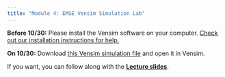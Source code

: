 ```yaml
---
title: "Module 4: EMSE Vensim Simulation Lab"
---
```


**Before 10/30:** Please install the Vensim software on your computer. <a href="/files/vensim_install.pdf" target="_blank">Check out our installation instructions for help.</a>

**On 10/30:** Download [this Vensim simulation file](/files/emse.mdl) and open it in Vensim.

If you want, you can follow along with the **[Lecture slides](/files/emse.pdf)**.

<!-- <iframe src="https://docs.google.com/presentation/d/e/2PACX-1vShpJVzCc-sh1-kZMS1d0DHoETxAHAHPJzABhGs0VFIQqy7VuQpTW3eK733AcA10k7-a4_goENVhsF_/embed?start=false&loop=false&delayms=30000" frameborder="0" width="1280" height="749" allowfullscreen="true" mozallowfullscreen="true" webkitallowfullscreen="true"></iframe> -->

